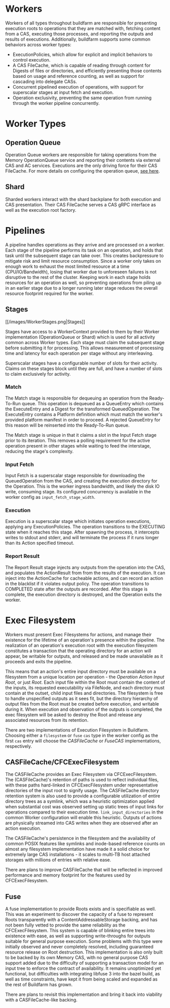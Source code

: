 # Workers

Workers of all types throughout buildfarm are responsible for presenting execution roots to operations that they are matched with, fetching content from a CAS, executing those processes, and reporting the outputs and results of executions. Additionally, buildfarm supports some common behaviors across worker types:

* ExecutionPolicies, which allow for explicit and implicit behaviors to control execution.
* A CAS FileCache, which is capable of reading through content for Digests of files or directories, and efficiently presenting those contents based on usage and reference counting, as well as support for cascading into delegate CASs.
* Concurrent pipelined execution of operations, with support for superscalar stages at input fetch and execution.
* Operation exclusivity, preventing the same operation from running through the worker pipeline concurrently.

# Worker Types

## Operation Queue

Operation Queue workers are responsible for taking operations from the Memory OperationQueue service and reporting their contents via external CAS and AC services. Executions are the only driving force for their CAS FileCache. For more details on configuring the operation queue, [see here](https://github.com/bazelbuild/bazel-buildfarm/wiki/Operation-Queue).

## Shard

Sharded workers interact with the shard backplane for both execution and CAS presentation. Their CAS FileCache serves a CAS gRPC interface as well as the execution root factory.

# Pipelines

A pipeline handles operations as they arrive and are processed on a worker. Each stage of the pipeline performs its task on an operation, and holds that task until the subsequent stage can take over. This creates backpressure to mitigate risk and limit resource consumption. Since a worker only takes on enough work to exhaust the most limited resource at a time (CPU/IO/Bandwidth), losing that worker due to unforeseen failures is not disruptive to the rest of the cluster. Keeping work in each stage holds resources for an operation as well, so preventing operations from piling up in an earlier stage due to a longer running later stage reduces the overall resource footprint required for the worker.

## Stages

[[/images/WorkerStages.png|Stages]]

Stages have access to a WorkerContext provided to them by their Worker implementation (OperationQueue or Shard) which is used for all activity common across Worker types. Each stage must claim the subsequent stage before submitting it for processing. This allows measurement of processing time and latency for each operation per stage without any interleaving.

Superscalar stages have a configurable number of slots for their activity. Claims on these stages block until they are full, and have a number of slots to claim exclusively for activity.

### Match

The Match stage is responsible for dequeuing an operation from the Ready-To-Run queue. This operation is dequeued as a QueueEntry which contains the ExecuteEntry and a Digest for the transformed QueuedOperation. The ExecuteEntry contains a Platform definition which must match the worker's provided platform manifest in order to proceed. A rejected QueueEntry for this reason will be reinserted into the Ready-To-Run queue.

The Match stage is unique in that it claims a slot in the Input Fetch stage prior to its iteration. This removes a polling requirement for the active operation present in other stages while waiting to feed the interstage, reducing the stage's complexity.

### Input Fetch

Input Fetch is a superscalar stage responsible for downloading the QueuedOperation from the CAS, and creating the execution directory for the Operation. This is the worker ingress bandwidth, and likely the disk IO write, consuming stage. Its configured concurrency is available in the worker config as `input_fetch_stage_width`.

### Execution

Execution is a superscalar stage which initiates operation executions, applying any ExecutionPolicies. The operation transitions to the EXECUTING state when it reaches this stage. After spawning the process, it intercepts writes to stdout and stderr, and will terminate the process if it runs longer than its Action specified timeout.

### Report Result

The Report Result stage injects any outputs from the operation into the CAS, and populates the ActionResult from from the results of the execution. It can inject into the ActionCache for cacheable actions, and can record an action in the blacklist if it violates output policy. The operation transitions to COMPLETED state after the outputs are recorded. After this stage is complete, the execution directory is destroyed, and the Operation exits the worker.

# Exec Filesystem

Workers must present Exec Filesystems for actions, and manage their existence for the lifetime of an operation's presence within the pipeline. The realization of an operation's execution root with the execution filesystem constitutes a transaction that the operating directory for an action will appear, be writable for outputs, and released and be made unavailable as it proceeds and exits the pipeline.

This means that an action's entire input directory must be available on a filesystem from a unique location per operation - the _Operation Action Input Root_, or just _Root_. Each input file within the Root must contain the content of the inputs, its requested executability via FileNode, and each directory must contain at the outset, child input files and directories. The filesystem is free to handle unspecified outputs as it sees fit, but the directory hierarchy of output files from the Root must be created before execution, and writable during it. When execution and observation of the outputs is completed, the exec filesystem will be asked to destroy the Root and release any associated resources from its retention.

There are two implementations of Execution Filesystem in Buildfarm. Choosing either a `filesystem` or `fuse` `cas` type in the worker config as the first `cas` entry will choose the _CASFileCache_ or _FuseCAS_ implementations, respectively.

## CASFileCache/CFCExecFilesystem

The CASFileCache provides an Exec Filesystem via CFCExecFilesystem. The (CASFileCache)'s retention of paths is used to reflect individual files, with these paths hard-linked in CFCExecFilesystem under representative directories of the input root to signify usage. The CASFileCache directory retention system is also used to provide a configurable utilization of entire directory trees as a symlink, which was a heuristic optimization applied when substantial cost was observed setting up static trees of input links for operations compared to their execution time. `link_input_directories` in the common Worker configuration will enable this heuristic.
Outputs of actions are physically streamed into CAS writes when they are observed after an action execution.

The CASFileCache's persistence in the filesystem and the availability of common POSIX features like symlinks and inode-based reference counts on almost any filesystem implementation have made it a solid choice for extremely large CAS installations - it scales to multi-TB host attached storages with millions of entries with relative ease.

There are plans to improve CASFileCache that will be reflected in improved performance and memory footprint for the features used by CFCExecFilesystem.

## Fuse

A fuse implementation to provide Roots exists and is specifiable as well. This was an experiment to discover the capacity of a fuse to represent Roots transparently with a ContentAddressableStorage backing, and has not been fully vetted to provide the same reliability as the CFCExecFilesystem. This system is capable of blinking entire trees into existence with ease, as well as supporting write-throughs for outputs suitable for general purpose execution. Some problems with this type were initially observed and never completely resolved, including guaranteed resource release on Root destruction. This implementation is also only built to be backed by its own Memory CAS, with no general purpose CAS support added due to the difficulty of supporting a transaction model for an input tree to enforce the contract of availability. It remains unoptimized yet functional, but difficulties with integrating libfuse 3 into the bazel build, as well as time constraints, have kept it from being scaled and expanded as the rest of Buildfarm has grown.

There are plans to revisit this implementation and bring it back into viability with a CASFileCache-like backing.
